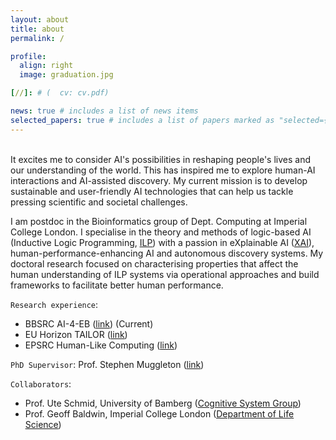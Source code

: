 ```yaml
---
layout: about
title: about
permalink: /

profile:
  align: right
  image: graduation.jpg

[//]: # (  cv: cv.pdf)

news: true # includes a list of news items
selected_papers: true # includes a list of papers marked as "selected={true}"
---
```

<br/>
It excites me to consider AI's possibilities in reshaping people's lives and our understanding of the world. 
This has inspired me to explore human-AI interactions and AI-assisted discovery. My current mission is to develop sustainable and user-friendly AI technologies that can help us tackle pressing scientific and societal challenges. 

I am postdoc in the Bioinformatics group of Dept. Computing at Imperial College London. 
I specialise in the theory and methods of logic-based AI (Inductive Logic Programming, <ins>[ILP](https://en.wikipedia.org/wiki/Inductive_logic_programming)</ins>) with a passion in eXplainable AI (<ins>[XAI](https://en.wikipedia.org/wiki/Explainable_artificial_intelligence)</ins>), human-performance-enhancing AI and autonomous discovery systems. 
My doctoral research focused on characterising properties that affect the human understanding of ILP systems via operational approaches and build frameworks to facilitate better human performance.

`Research experience`: 
- BBSRC AI-4-EB (<ins>[link](https://www.imperial.ac.uk/news/236657/new-uk-wide-ai-engineering-biology-consortium/)</ins>) (Current)
- EU Horizon TAILOR (<ins>[link](https://tailor-network.eu/)</ins>)
- EPSRC Human-Like Computing (<ins>[link](http://hlc.doc.ic.ac.uk/)</ins>)

`PhD Supervisor`: Prof. Stephen Muggleton (<ins>[link](https://scholar.google.com/citations?user=WxJXT2MAAAAJ&hl=en)</ins>)

`Collaborators`: 
- Prof. Ute Schmid, University of Bamberg (<ins>[Cognitive System Group](https://www.uni-bamberg.de/en/cogsys/schmid/)</ins>)
- Prof. Geoff Baldwin, Imperial College London (<ins>[Department of Life Science](https://www.imperial.ac.uk/people/g.baldwin)</ins>)